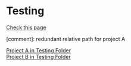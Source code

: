 # Testing

[Check this page](https://dimakreminskyi.github.io/Testing/)

[comment]: redundant relative path for project A

[Project A in Testing Folder](https://dimakreminskyi.github.io/Testing/subproject-a)\
[Project B in Testing Folder](subproject-b)
